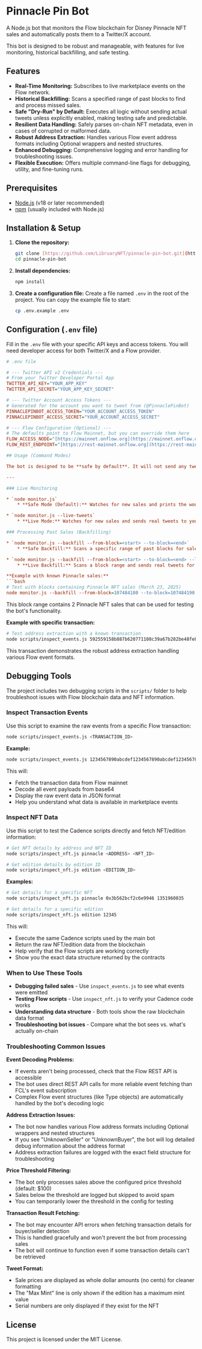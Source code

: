 # Pinnacle Pin Bot

A Node.js bot that monitors the Flow blockchain for Disney Pinnacle NFT sales and automatically posts them to a Twitter/X account.

This bot is designed to be robust and manageable, with features for live monitoring, historical backfilling, and safe testing.

## Features

- **Real-Time Monitoring:** Subscribes to live marketplace events on the Flow network.
- **Historical Backfilling:** Scans a specified range of past blocks to find and process missed sales.
- **Safe "Dry-Run" by Default:** Executes all logic without sending actual tweets unless explicitly enabled, making testing safe and predictable.
- **Resilient Data Handling:** Safely parses on-chain NFT metadata, even in cases of corrupted or malformed data.
- **Robust Address Extraction:** Handles various Flow event address formats including Optional wrappers and nested structures.
- **Enhanced Debugging:** Comprehensive logging and error handling for troubleshooting issues.
- **Flexible Execution:** Offers multiple command-line flags for debugging, utility, and fine-tuning runs.

## Prerequisites

- [Node.js](https://nodejs.org/) (v18 or later recommended)
- [npm](https://www.npmjs.com/) (usually included with Node.js)

## Installation & Setup

1.  **Clone the repository:**
    ```bash
    git clone [https://github.com/LibruaryNFT/pinnacle-pin-bot.git](https://github.com/LibruaryNFT/pinnacle-pin-bot.git)
    cd pinnacle-pin-bot
    ```

2.  **Install dependencies:**
    ```bash
    npm install
    ```

3.  **Create a configuration file:**
    Create a file named `.env` in the root of the project. You can copy the example file to start:

    ```bash
    cp .env.example .env
    ```

## Configuration (`.env` file)

Fill in the `.env` file with your specific API keys and access tokens. You will need developer access for both Twitter/X and a Flow provider.

```ini
# .env file

# --- Twitter API v2 Credentials ---
# From your Twitter Developer Portal App
TWITTER_API_KEY="YOUR_APP_KEY"
TWITTER_API_SECRET="YOUR_APP_KEY_SECRET"

# --- Twitter Account Access Tokens ---
# Generated for the account you want to tweet from (@PinnaclePinBot)
PINNACLEPINBOT_ACCESS_TOKEN="YOUR_ACCOUNT_ACCESS_TOKEN"
PINNACLEPINBOT_ACCESS_SECRET="YOUR_ACCOUNT_ACCESS_SECRET"

# --- Flow Configuration (Optional) ---
# The defaults point to Flow Mainnet, but you can override them here
FLOW_ACCESS_NODE="[https://mainnet.onflow.org](https://mainnet.onflow.org)"
FLOW_REST_ENDPOINT="[https://rest-mainnet.onflow.org](https://rest-mainnet.onflow.org)"

## Usage (Command Modes)

The bot is designed to be **safe by default**. It will not send any tweets unless you explicitly enable it with the `--live-tweets` flag.

---

### Live Monitoring

* `node monitor.js`
    * **Safe Mode (Default):** Watches for new sales and prints the would-be tweet to the console. **Does NOT tweet.**

* `node monitor.js --live-tweets`
    * **Live Mode:** Watches for new sales and sends real tweets to your configured Twitter account.

### Processing Past Sales (Backfilling)

* `node monitor.js --backfill --from-block=<start> --to-block=<end>`
    * **Safe Backfill:** Scans a specific range of past blocks for sales and prints the would-be tweets to the console.

* `node monitor.js --backfill --from-block=<start> --to-block=<end> --live-tweets`
    * **Live Backfill:** Scans a block range and sends real tweets for any sales found.

**Example with known Pinnacle sales:**
```bash
# Test with blocks containing Pinnacle NFT sales (March 23, 2025)
node monitor.js --backfill --from-block=107484180 --to-block=107484190
```
This block range contains 2 Pinnacle NFT sales that can be used for testing the bot's functionality.

**Example with specific transaction:**
```bash
# Test address extraction with a known transaction
node scripts/inspect_events.js 592559158b887b620771108c39a67b282be48fe8673231f7741dcf9a2255c135
```
This transaction demonstrates the robust address extraction handling various Flow event formats.

## Debugging Tools

The project includes two debugging scripts in the `scripts/` folder to help troubleshoot issues with Flow blockchain data and NFT information.

### Inspect Transaction Events

Use this script to examine the raw events from a specific Flow transaction:

```bash
node scripts/inspect_events.js <TRANSACTION_ID>
```

**Example:**
```bash
node scripts/inspect_events.js 1234567890abcdef1234567890abcdef1234567890abcdef1234567890abcdef
```

This will:
- Fetch the transaction data from Flow mainnet
- Decode all event payloads from base64
- Display the raw event data in JSON format
- Help you understand what data is available in marketplace events

### Inspect NFT Data

Use this script to test the Cadence scripts directly and fetch NFT/edition information:

```bash
# Get NFT details by address and NFT ID
node scripts/inspect_nft.js pinnacle <ADDRESS> <NFT_ID>

# Get edition details by edition ID  
node scripts/inspect_nft.js edition <EDITION_ID>
```

**Examples:**
```bash
# Get details for a specific NFT
node scripts/inspect_nft.js pinnacle 0x3b562bcf2c6e9946 1351960035

# Get details for a specific edition
node scripts/inspect_nft.js edition 12345
```

This will:
- Execute the same Cadence scripts used by the main bot
- Return the raw NFT/edition data from the blockchain
- Help verify that the Flow scripts are working correctly
- Show you the exact data structure returned by the contracts

### When to Use These Tools

- **Debugging failed sales** - Use `inspect_events.js` to see what events were emitted
- **Testing Flow scripts** - Use `inspect_nft.js` to verify your Cadence code works
- **Understanding data structure** - Both tools show the raw blockchain data format
- **Troubleshooting bot issues** - Compare what the bot sees vs. what's actually on-chain

### Troubleshooting Common Issues

**Event Decoding Problems:**
- If events aren't being processed, check that the Flow REST API is accessible
- The bot uses direct REST API calls for more reliable event fetching than FCL's event subscription
- Complex Flow event structures (like Type objects) are automatically handled by the bot's decoding logic

**Address Extraction Issues:**
- The bot now handles various Flow address formats including Optional wrappers and nested structures
- If you see "UnknownSeller" or "UnknownBuyer", the bot will log detailed debug information about the address format
- Address extraction failures are logged with the exact field structure for troubleshooting

**Price Threshold Filtering:**
- The bot only processes sales above the configured price threshold (default: $100)
- Sales below the threshold are logged but skipped to avoid spam
- You can temporarily lower the threshold in the config for testing

**Transaction Result Fetching:**
- The bot may encounter API errors when fetching transaction details for buyer/seller detection
- This is handled gracefully and won't prevent the bot from processing sales
- The bot will continue to function even if some transaction details can't be retrieved

**Tweet Format:**
- Sale prices are displayed as whole dollar amounts (no cents) for cleaner formatting
- The "Max Mint" line is only shown if the edition has a maximum mint value
- Serial numbers are only displayed if they exist for the NFT

## License

This project is licensed under the MIT License.